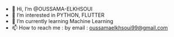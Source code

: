 - 👋 Hi, I’m @OUSSAMA-ELKHSOUI
- 👀 I’m interested in PYTHON, FLUTTER
- 🌱 I’m currently learning Machine Learning
- 📫 How to reach me : by email : oussamaelkhsoui99@gmail.com

<!---
OUSSAMA-ELHKSOUI is a ✨ PROGRAMMER ✨
--->
